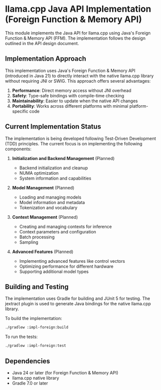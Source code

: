 # llama.cpp Java API Implementation (Foreign Function & Memory API)

This module implements the Java API for llama.cpp using Java's Foreign Function & Memory API (FFM). The implementation follows the design outlined in the API design document.

## Implementation Approach

This implementation uses Java's Foreign Function & Memory API (introduced in Java 21) to directly interact with the native llama.cpp library without requiring JNI or SWIG. This approach offers several advantages:

1. **Performance**: Direct memory access without JNI overhead
2. **Safety**: Type-safe bindings with compile-time checking
3. **Maintainability**: Easier to update when the native API changes
4. **Portability**: Works across different platforms with minimal platform-specific code

## Current Implementation Status

The implementation is being developed following Test-Driven Development (TDD) principles. The current focus is on implementing the following components:

1. **Initialization and Backend Management** (Planned)
   - Backend initialization and cleanup
   - NUMA optimization
   - System information and capabilities

2. **Model Management** (Planned)
   - Loading and managing models
   - Model information and metadata
   - Tokenization and vocabulary

3. **Context Management** (Planned)
   - Creating and managing contexts for inference
   - Context parameters and configuration
   - Batch processing
   - Sampling

4. **Advanced Features** (Planned)
   - Implementing advanced features like control vectors
   - Optimizing performance for different hardware
   - Supporting additional model types

## Building and Testing

The implementation uses Gradle for building and JUnit 5 for testing. The jextract plugin is used to generate Java bindings for the native llama.cpp library.

To build the implementation:

```bash
./gradlew :impl-foreign:build
```

To run the tests:

```bash
./gradlew :impl-foreign:test
```

## Dependencies

- Java 24 or later (for Foreign Function & Memory API)
- llama.cpp native library
- Gradle 7.0 or later
